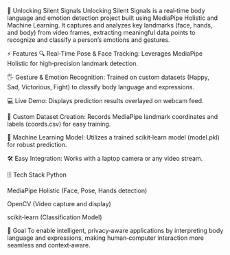 🎯 Unlocking Silent Signals
Unlocking Silent Signals is a real‑time body language and emotion detection project built using MediaPipe Holistic and Machine Learning. It captures and analyzes key landmarks (face, hands, and body) from video frames, extracting meaningful data points to recognize and classify a person’s emotions and gestures.

⚡️ Features
🔍 Real‑Time Pose & Face Tracking: Leverages MediaPipe Holistic for high‑precision landmark detection.

🖐️ Gesture & Emotion Recognition: Trained on custom datasets (Happy, Sad, Victorious, Fight) to classify body language and expressions.

💻 Live Demo: Displays prediction results overlayed on webcam feed.

📁 Custom Dataset Creation: Records MediaPipe landmark coordinates and labels (coords.csv) for easy training.

🤖 Machine Learning Model: Utilizes a trained scikit‑learn model (model.pkl) for robust prediction.

🛠️ Easy Integration: Works with a laptop camera or any video stream.

🗄️ Tech Stack
Python

MediaPipe Holistic (Face, Pose, Hands detection)

OpenCV (Video capture and display)

scikit‑learn (Classification Model)

🚀 Goal
To enable intelligent, privacy‑aware applications by interpreting body language and expressions, making human‑computer interaction more seamless and context‑aware.